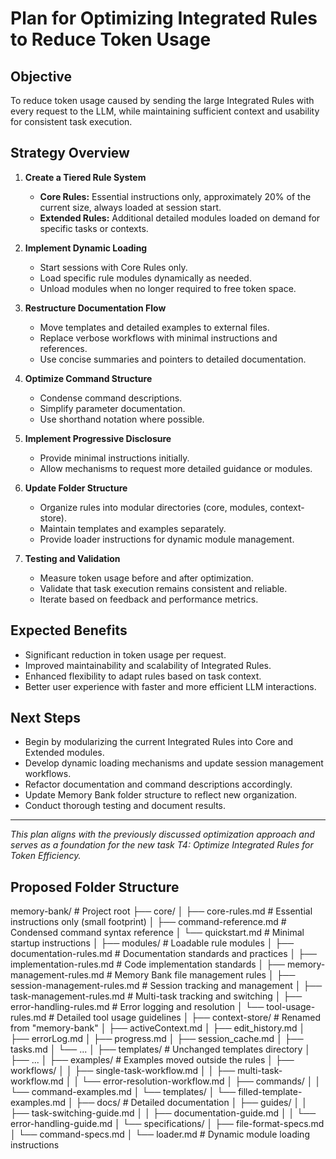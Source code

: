 # Plan for Optimizing Integrated Rules to Reduce Token Usage

## Objective
To reduce token usage caused by sending the large Integrated Rules with every request to the LLM, while maintaining sufficient context and usability for consistent task execution.

## Strategy Overview

1. **Create a Tiered Rule System**
   - **Core Rules:** Essential instructions only, approximately 20% of the current size, always loaded at session start.
   - **Extended Rules:** Additional detailed modules loaded on demand for specific tasks or contexts.

2. **Implement Dynamic Loading**
   - Start sessions with Core Rules only.
   - Load specific rule modules dynamically as needed.
   - Unload modules when no longer required to free token space.

3. **Restructure Documentation Flow**
   - Move templates and detailed examples to external files.
   - Replace verbose workflows with minimal instructions and references.
   - Use concise summaries and pointers to detailed documentation.

4. **Optimize Command Structure**
   - Condense command descriptions.
   - Simplify parameter documentation.
   - Use shorthand notation where possible.

5. **Implement Progressive Disclosure**
   - Provide minimal instructions initially.
   - Allow mechanisms to request more detailed guidance or modules.

6. **Update Folder Structure**
   - Organize rules into modular directories (core, modules, context-store).
   - Maintain templates and examples separately.
   - Provide loader instructions for dynamic module management.

7. **Testing and Validation**
   - Measure token usage before and after optimization.
   - Validate that task execution remains consistent and reliable.
   - Iterate based on feedback and performance metrics.

## Expected Benefits
- Significant reduction in token usage per request.
- Improved maintainability and scalability of Integrated Rules.
- Enhanced flexibility to adapt rules based on task context.
- Better user experience with faster and more efficient LLM interactions.

## Next Steps
- Begin by modularizing the current Integrated Rules into Core and Extended modules.
- Develop dynamic loading mechanisms and update session management workflows.
- Refactor documentation and command descriptions accordingly.
- Update Memory Bank folder structure to reflect new organization.
- Conduct thorough testing and document results.

---

*This plan aligns with the previously discussed optimization approach and serves as a foundation for the new task T4: Optimize Integrated Rules for Token Efficiency.*

## Proposed Folder Structure

memory-bank/                            # Project root
├── core/
│   ├── core-rules.md                   # Essential instructions only (small footprint)
│   ├── command-reference.md            # Condensed command syntax reference
│   └── quickstart.md                   # Minimal startup instructions
│
├── modules/                            # Loadable rule modules
│   ├── documentation-rules.md          # Documentation standards and practices
│   ├── implementation-rules.md         # Code implementation standards
│   ├── memory-management-rules.md      # Memory Bank file management rules
│   ├── session-management-rules.md     # Session tracking and management
│   ├── task-management-rules.md        # Multi-task tracking and switching
│   ├── error-handling-rules.md         # Error logging and resolution
│   └── tool-usage-rules.md             # Detailed tool usage guidelines
│
├── context-store/                      # Renamed from "memory-bank"
│   ├── activeContext.md
│   ├── edit_history.md
│   ├── errorLog.md
│   ├── progress.md
│   ├── session_cache.md
│   ├── tasks.md
│   └── ...
│
├── templates/                          # Unchanged templates directory
│   ├── ...
│
├── examples/                           # Examples moved outside the rules
│   ├── workflows/
│   │   ├── single-task-workflow.md
│   │   ├── multi-task-workflow.md
│   │   └── error-resolution-workflow.md
│   ├── commands/
│   │   └── command-examples.md
│   └── templates/
│       └── filled-template-examples.md
│
├── docs/                               # Detailed documentation
│   ├── guides/
│   │   ├── task-switching-guide.md
│   │   ├── documentation-guide.md
│   │   └── error-handling-guide.md
│   └── specifications/
│       ├── file-format-specs.md
│       └── command-specs.md
│
└── loader.md                           # Dynamic module loading instructions